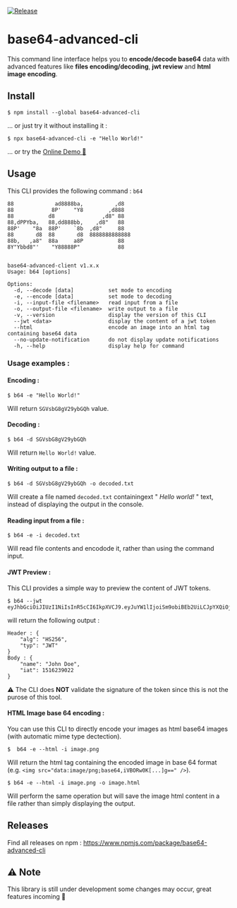 [![Release](https://github.com/Acuao/base64-advanced-cli/actions/workflows/release.yml/badge.svg)](https://github.com/Acuao/base64-advanced-cli/actions/workflows/release.yml)


# base64-advanced-cli
This command line interface helps you to **encode/decode base64** data with advanced features like **files encoding/decoding**,  **jwt review** and **html image encoding**.

## Install

```
$ npm install --global base64-advanced-cli
```


... or just try it without installing it :
```
$ npx base64-advanced-cli -e "Hello World!"
```

... or try the [Online Demo 💪](https://stackblitz.com/edit/base64-advanced-cli?file=README.txt)



## Usage

This CLI provides the following command : `b64`

```
88             ad8888ba,          ,d8    
88            8P'    "Y8        ,d888    
88           d8               ,d8" 88    
88,dPPYba,   88,dd888bb,    ,d8"   88    
88P'    "8a  88P'    `8b  ,d8"     88    
88       d8  88       d8  8888888888888  
88b,   ,a8"  88a     a8P           88    
8Y"Ybbd8"'    "Y88888P"            88    
                                         
                                         
base64-advanced-client v1.x.x
Usage: b64 [options]

Options:
  -d, --decode [data]           set mode to encoding
  -e, --encode [data]           set mode to decoding
  -i, --input-file <filename>   read input from a file
  -o, --output-file <filename>  write output to a file
  -v, --version                 display the version of this CLI
  --jwt <data>                  display the content of a jwt token
  --html                        encode an image into an html tag containing base64 data
  --no-update-notification      do not display update notifications
  -h, --help                    display help for command
```

### Usage examples :

#### Encoding :
```
$ b64 -e "Hello World!"
```
Will return `SGVsbG8gV29ybGQh` value.

#### Decoding :

```
$ b64 -d SGVsbG8gV29ybGQh
```
Will return `Hello World!` value.

#### Writing output to a file :
```
$ b64 -d SGVsbG8gV29ybGQh -o decoded.txt
```

Will create a file named `decoded.txt` containingext " *Hello world!* " text, instead of displaying the output in the console.

#### Reading input from a file :
```
$ b64 -e -i decoded.txt
```
Will read file contents and encodode it, rather than using the command input.


#### JWT Preview :
This CLI provides a simple way to preview the content of JWT tokens.
```
$ b64 --jwt eyJhbGciOiJIUzI1NiIsInR5cCI6IkpXVCJ9.eyJuYW1lIjoiSm9obiBEb2UiLCJpYXQiOjE1MTYyMzkwMjJ9.hqWGSaFpvbrXkOWc6lrnffhNWR19W_S1YKFBx2arWBk
```
will return the following output :
```
Header : {
    "alg": "HS256",
    "typ": "JWT"
}
Body : {
    "name": "John Doe",
    "iat": 1516239022
}
```
:warning: The CLI does **NOT** validate the signature of the token since this is not the purose of this tool.

#### HTML Image base 64 encoding :
You can use this CLI to directly encode your images as html base64 images (with automatic mime type dectection).
```
$  b64 -e --html -i image.png
```
Will return the html tag containing the encoded image in base 64 format (e.g. `<img src="data:image/png;base64,iVBORw0K[...]g==" />`).
```
$ b64 -e --html -i image.png -o image.html
```
Will perform the same operation but will save the image html content in a file rather than simply displaying the output.

## Releases
Find all releases on npm : https://www.npmjs.com/package/base64-advanced-cli

##  :warning: Note
This library is still under development some changes may occur, great features incoming :muscle:
